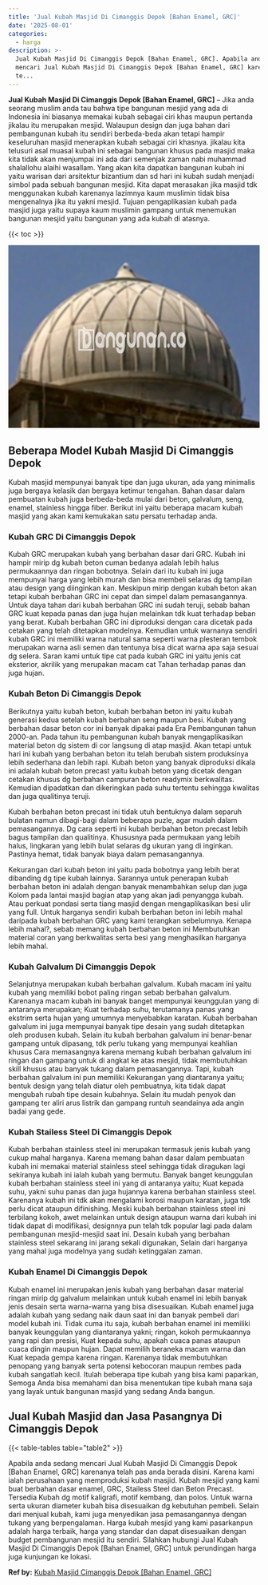 ```yaml
---
title: 'Jual Kubah Masjid Di Cimanggis Depok [Bahan Enamel, GRC]'
date: '2025-08-01'
categories:
  - harga
description: >-
  Jual Kubah Masjid Di Cimanggis Depok [Bahan Enamel, GRC]. Apabila anda sedang
  mencari Jual Kubah Masjid Di Cimanggis Depok [Bahan Enamel, GRC] karenanya
  te...
---
```


**Jual Kubah Masjid Di Cimanggis Depok \[Bahan Enamel, GRC\]** – Jika anda seorang muslim anda tau bahwa tipe bangunan mesjid yang ada di Indonesia ini biasanya memakai kubah sebagai ciri khas maupun pertanda jikalau itu merupakan mesjid. Walaupun design dan juga bahan dari pembangunan kubah itu sendiri berbeda-beda akan tetapi hampir keseluruhan masjid menerapkan kubah sebagai ciri khasnya. jikalau kita telusuri asal muasal kubah ini sebagai bangunan khusus pada masjid maka kita tidak akan menjumpai ini ada dari semenjak zaman nabi muhammad shalallohu alaihi wasallam. Yang akan kita dapatkan bangunan kubah ini yaitu warisan dari arsitektur bizantium dan sd hari ini kubah sudah menjadi simbol pada sebuah bangunan mesjid. Kita dapat merasakan jika masjid tdk menggunakan kubah karenanya lazimnya kaum muslimin tidak bisa mengenalnya jika itu yakni mesjid. Tujuan pengaplikasian kubah pada masjid juga yaitu supaya kaum muslimin gampang untuk menemukan bangunan mesjid yaitu bangunan yang ada kubah di atasnya.

{{< toc >}}

![Jual Kubah Masjid Di Cimanggis Depok [Bahan Enamel, GRC]](/images/jual-kubah-masjid-16.png)

## Beberapa Model Kubah Masjid Di Cimanggis Depok

Kubah masjid mempunyai banyak tipe dan juga ukuran, ada yang minimalis juga bergaya kelasik dan bergaya ketimur tengahan. Bahan dasar dalam pembuatan kubah juga berbeda-beda mulai dari beton, galvalum, seng, enamel, stainless hingga fiber. Berikut ini yaitu beberapa macam kubah masjid yang akan kami kemukakan satu persatu terhadap anda.

### Kubah GRC Di Cimanggis Depok

Kubah GRC merupakan kubah yang berbahan dasar dari GRC. Kubah ini hampir mirip dg kubah beton cuman bedanya adalah lebih halus permukaannya dan ringan bobotnya. Selain dari itu kubah ini juga mempunyai harga yang lebih murah dan bisa membeli selaras dg tampilan atau design yang diinginkan kan. Meskipun mirip dengan kubah beton akan tetapi kubah berbahan GRC ini cepat dan simpel dalam pemasangannya. Untuk daya tahan dari kubah berbahan GRC ini sudah teruji, sebab bahan GRC kuat kepada panas dan juga hujan melainkan tdk kuat terhadap beban yang berat. Kubah berbahan GRC ini diproduksi dengan cara dicetak pada cetakan yang telah ditetapkan modelnya. Kemudian untuk warnanya sendiri kubah GRC ini memiliki warna natural sama seperti warna plesteran tembok merupakan warna asli semen dan tentunya bisa dicat warna apa saja sesuai dg selera. Saran kami untuk tipe cat pada kubah GRC ini yaitu jenis cat eksterior, akrilik yang merupakan macam cat Tahan terhadap panas dan juga hujan.

### Kubah Beton Di Cimanggis Depok

Berikutnya yaitu kubah beton, kubah berbahan beton ini yaitu kubah generasi kedua setelah kubah berbahan seng maupun besi. Kubah yang berbahan dasar beton cor ini banyak dipakai pada Era Pembangunan tahun 2000-an. Pada tahun itu pembangunan kubah banyak mengaplikasikan material beton dg sistem di cor langsung di atap masjid. Akan tetapi untuk hari ini kubah yang berbahan beton itu telah berubah sistem produksinya lebih sederhana dan lebih rapi. Kubah beton yang banyak diproduksi dikala ini adalah kubah beton precast yaitu kubah beton yang dicetak dengan cetakan khusus dg berbahan campuran beton readymix berkwalitas. Kemudian dipadatkan dan dikeringkan pada suhu tertentu sehingga kwalitas dan juga qualitinya teruji.

Kubah berbahan beton precast ini tidak utuh bentuknya dalam separuh bulatan namun dibagi-bagi dalam beberapa puzle, agar mudah dalam pemasangannya. Dg cara seperti ini kubah berbahan beton precast lebih bagus tampilan dan qualitinya. Khususnya pada permukaan yang lebih halus, lingkaran yang lebih bulat selaras dg ukuran yang di inginkan. Pastinya hemat, tidak banyak biaya dalam pemasangannya.

Kekurangan dari kubah beton ini yaitu pada bobotnya yang lebih berat dibanding dg tipe kubah lainnya. Sarannya untuk penerapan kubah berbahan beton ini adalah dengan banyak menambahkan selup dan juga Kolom pada lantai masjid bagian atap yang akan jadi penyangga kubah. Atau perkuat pondasi serta tiang masjid dengan mengaplikasikan besi ulir yang full. Untuk harganya sendiri kubah berbahan beton ini lebih mahal daripada kubah berbahan GRC yang kami terangkan sebelumnya. Kenapa lebih mahal?, sebab memang kubah berbahan beton ini Membutuhkan material coran yang berkwalitas serta besi yang menghasilkan harganya lebih mahal.

### Kubah Galvalum Di Cimanggis Depok

Selanjutnya merupakan kubah berbahan galvalum. Kubah macam ini yaitu kubah yang memiliki bobot paling ringan sebab berbahan galvalum. Karenanya macam kubah ini banyak banget mempunyai keunggulan yang di antaranya merupakan; Kuat terhadap suhu, terutamanya panas yang ekstrim serta hujan yang umumnya menyebabkan karatan. Kubah berbahan galvalum ini juga mempunyai banyak tipe desain yang sudah ditetapkan oleh produsen kubah. Selain itu kubah berbahan galvalum ini benar-benar gampang untuk dipasang, tdk perlu tukang yang mempunyai keahlian khusus Cara memasangnya karena memang kubah berbahan galvalum ini ringan dan gampang untuk di angkat ke atas mesjid, tidak membutuhkan skill khusus atau banyak tukang dalam pemasangannya. Tapi, kubah berbahan galvalum ini pun memiliki Kekurangan yang diantaranya yaitu; bentuk design yang telah diatur oleh pembuatnya, kita tidak dapat mengubah rubah tipe desain kubahnya. Selain itu mudah penyok dan gampang ter aliri arus listrik dan gampang runtuh seandainya ada angin badai yang gede.

### Kubah Stailess Steel Di Cimanggis Depok

Kubah berbahan stainless steel ini merupakan termasuk jenis kubah yang cukup mahal harganya. Karena memang bahan dasar dalam pembuatan kubah ini memakai material stainless steel sehingga tidak diragukan lagi sekiranya kubah ini ialah kubah yang bermutu. Banyak banget keunggulan kubah berbahan stainless steel ini yang di antaranya yaitu; Kuat kepada suhu, yakni suhu panas dan juga hujannya karena berbahan stainless steel. Karenanya kubah ini tdk akan mengalami korosi maupun karatan, juga tdk perlu dicat ataupun difinishing. Meski kubah berbahan stainless steel ini terbilang kokoh, awet melainkan untuk design ataupun warna dari kubah ini tidak dapat di modifikasi, designnya pun telah tdk popular lagi pada dalam pembangunan mesjid-mesjid saat ini. Desain kubah yang berbahan stainless steel sekarang ini jarang sekali digunakan, Selain dari harganya yang mahal juga modelnya yang sudah ketinggalan zaman.

### Kubah Enamel Di Cimanggis Depok

Kubah enamel ini merupakan jenis kubah yang berbahan dasar material ringan mirip dg galvalum melainkan untuk kubah enamel ini lebih banyak jenis desain serta warna-warna yang bisa disesuaikan. Kubah enamel juga adalah kubah yang sedang naik daun saat ini dan banyak pembeli dari model kubah ini. Tidak cuma itu saja, kubah berbahan enamel ini memiliki banyak keunggulan yang diantaranya yakni; ringan, kokoh permukaannya yang rapi dan presisi, Kuat kepada suhu, apakah cuaca panas ataupun cuaca dingin maupun hujan. Dapat memilih beraneka macam warna dan Kuat kepada gempa karena ringan. Karenanya tidak membutuhkan penopang yang banyak serta potensi kebocoran maupun rembes pada kubah sangatlah kecil. Itulah beberapa tipe kubah yang bisa kami paparkan, Semoga Anda bisa memahami dan bisa menentukan tipe kubah mana saja yang layak untuk bangunan masjid yang sedang Anda bangun.

## Jual Kubah Masjid dan Jasa Pasangnya Di Cimanggis Depok

{{< table-tables table="table2" >}}

Apabila anda sedang mencari Jual Kubah Masjid Di Cimanggis Depok \[Bahan Enamel, GRC\] karenanya telah pas anda berada disini. Karena kami ialah perusahaan yang memproduksi kubah masjid. Kubah mesjid yang kami buat berbahan dasar enamel, GRC, Stailess Steel dan Beton Precast. Tersedia Kubah dg motif kaligrafi, motif kembang, dan polos. Untuk warna serta ukuran diameter kubah bisa disesuaikan dg kebutuhan pembeli. Selain dari menjual kubah, kami juga menyedikan jasa pemasangannya dengan tukang yang berpengalaman. Harga kubah mesjid yang kami pasarkanpun adalah harga terbaik, harga yang standar dan dapat disesuaikan dengan budget pembangunan mesjid itu sendiri. Silahkan hubungi Jual Kubah Masjid Di Cimanggis Depok \[Bahan Enamel, GRC\] untuk perundingan harga juga kunjungan ke lokasi.

**Ref by:** [Kubah Masjid Cimanggis Depok [Bahan Enamel, GRC]](https://id.wikipedia.org/wiki/Kubah)
